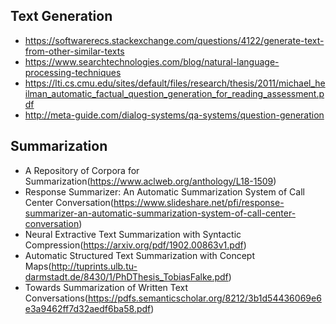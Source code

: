 ## Text Generation
   *  https://softwarerecs.stackexchange.com/questions/4122/generate-text-from-other-similar-texts
   *  https://www.searchtechnologies.com/blog/natural-language-processing-techniques
   *  https://lti.cs.cmu.edu/sites/default/files/research/thesis/2011/michael_heilman_automatic_factual_question_generation_for_reading_assessment.pdf
   *  http://meta-guide.com/dialog-systems/qa-systems/question-generation

## Summarization
   *  A Repository of Corpora for Summarization(https://www.aclweb.org/anthology/L18-1509)
   *  Response Summarizer: An Automatic Summarization System of Call Center Conversation(https://www.slideshare.net/pfi/response-summarizer-an-automatic-summarization-system-of-call-center-conversation)
   *  Neural Extractive Text Summarization with Syntactic Compression(https://arxiv.org/pdf/1902.00863v1.pdf)
   *  Automatic Structured Text Summarization with Concept Maps(http://tuprints.ulb.tu-darmstadt.de/8430/1/PhDThesis_TobiasFalke.pdf)
   * Towards Summarization of Written Text Conversations(https://pdfs.semanticscholar.org/8212/3b1d54436069e6e3a9462ff7d32aedf6ba58.pdf)
